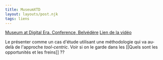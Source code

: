 ```yaml
---
title: MuseumXTD
layout: layouts/post.njk
tags: liens
---
```


[Museum at Digital Era. Conference, Belvédère](https://www.belvedere.at/digitalmuseum2022)
[Lien de la vidéo](https://youtu.be/_-kcKxJCZPw) 

Le présenter comme un cas d'étude utilisant une méthodologie qui va au-delà de l'approche *tool-centric*. 
Voir si on le garde dans les [[Quels sont les opportunités et les freins]] ??